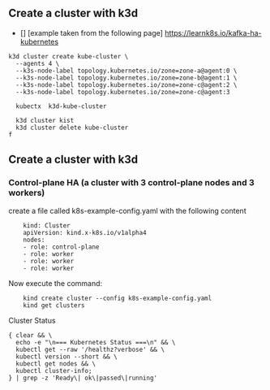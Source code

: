 
## Create a cluster with k3d 


- [] [example taken from the following page] https://learnk8s.io/kafka-ha-kubernetes

```
k3d cluster create kube-cluster \
  --agents 4 \
  --k3s-node-label topology.kubernetes.io/zone=zone-a@agent:0 \
  --k3s-node-label topology.kubernetes.io/zone=zone-b@agent:1 \
  --k3s-node-label topology.kubernetes.io/zone=zone-c@agent:2 \
  --k3s-node-label topology.kubernetes.io/zone=zone-c@agent:3

  kubectx  k3d-kube-cluster

  k3d cluster kist
  k3d cluster delete kube-cluster
f

```


## Create a cluster with k3d 
### Control-plane HA (a cluster with 3 control-plane nodes and 3 workers) 

  create a file called k8s-example-config.yaml with the following content

```
    kind: Cluster
    apiVersion: kind.x-k8s.io/v1alpha4
    nodes:
    - role: control-plane
    - role: worker
    - role: worker
    - role: worker
```

  Now execute the command:

```
    kind create cluster --config k8s-example-config.yaml
    kind get clusters

```

  Cluster Status 

```
{ clear && \
  echo -e "\n=== Kubernetes Status ===\n" && \
  kubectl get --raw '/healthz?verbose' && \
  kubectl version --short && \
  kubectl get nodes && \
  kubectl cluster-info; 
} | grep -z 'Ready\| ok\|passed\|running'

```

